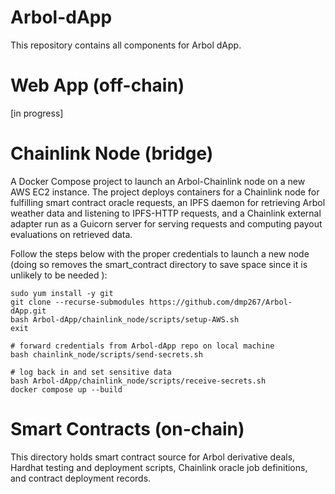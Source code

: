 # Arbol-dApp

This repository contains all components for Arbol dApp.

# Web App (off-chain)

[in progress]

# Chainlink Node (bridge)

A Docker Compose project to launch an Arbol-Chainlink node on a new AWS EC2 instance. The project deploys containers for
a Chainlink node for fulfilling smart contract oracle requests, an IPFS daemon for retrieving Arbol weather data and listening to IPFS-HTTP requests, and a Chainlink external adapter run as a Guicorn server for serving requests and computing payout evaluations on retrieved data.

Follow the steps below with the proper credentials to launch a new node (doing so removes the smart_contract directory
to save space since it is unlikely to be needed ):

```
sudo yum install -y git
git clone --recurse-submodules https://github.com/dmp267/Arbol-dApp.git
bash Arbol-dApp/chainlink_node/scripts/setup-AWS.sh
exit

# forward credentials from Arbol-dApp repo on local machine
bash chainlink_node/scripts/send-secrets.sh

# log back in and set sensitive data
bash Arbol-dApp/chainlink_node/scripts/receive-secrets.sh
docker compose up --build
```

# Smart Contracts (on-chain)

This directory holds smart contract source for Arbol derivative deals, Hardhat testing and deployment scripts, Chainlink oracle job definitions, and contract deployment records.